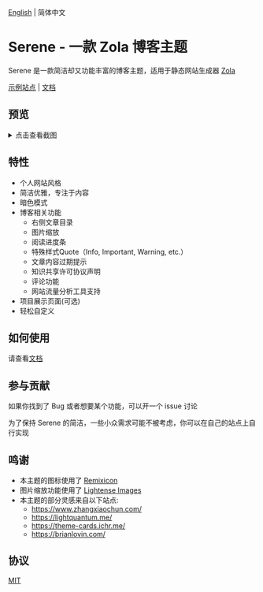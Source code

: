 [English](README.md) | 简体中文

# Serene - 一款 Zola 博客主题

Serene 是一款简洁却又功能丰富的博客主题，适用于静态网站生成器 [Zola](https://www.getzola.org)

[示例站点](https://serene-demo-site.vercel.app) | [文档](https://github.com/isunjn/serene/wiki)

## 预览

<details>
  <summary>点击查看截图</summary>
  
  ![](screenshots/1.png)
  ![](screenshots/2.png)
  ![](screenshots/3.png)
  ![](screenshots/4.png)
  ![](screenshots/5.png)
  ![](screenshots/6.png)
  ![](screenshots/7.png)
</details>

## 特性

- 个人网站风格
- 简洁优雅，专注于内容
- 暗色模式
- 博客相关功能
    - 右侧文章目录
    - 图片缩放
    - 阅读进度条
    - 特殊样式Quote（Info, Important, Warning, etc.）
    - 文章内容过期提示
    - 知识共享许可协议声明
    - 评论功能
    - 网站流量分析工具支持
- 项目展示页面(可选)
- 轻松自定义

## 如何使用

请查看[文档](https://github.com/isunjn/serene/wiki)

## 参与贡献

如果你找到了 Bug 或者想要某个功能，可以开一个 issue 讨论

为了保持 Serene 的简洁，一些小众需求可能不被考虑，你可以在自己的站点上自行实现

## 鸣谢

- 本主题的图标使用了 [Remixicon](https://remixicon.com/)
- 图片缩放功能使用了 [Lightense Images](https://github.com/sparanoid/lightense-images)
- 本主题的部分灵感来自以下站点:
    - <https://www.zhangxiaochun.com/>
    - <https://lightquantum.me/>
    - https://theme-cards.ichr.me/
    - https://brianlovin.com/

## 协议

[MIT](LICENSE)
